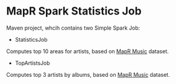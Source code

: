 # MapR Spark Statistics Job

Maven project, whcih contains two Simple Spark Job:
 
* StatisticsJob
 
Computes top 10 areas for artists, based on [MapR Music](https://github.com/mapr-demos/mapr-music) dataset.

* TopArtistsJob
 
Computes top 3 artists by albums, based on [MapR Music](https://github.com/mapr-demos/mapr-music) dataset.
